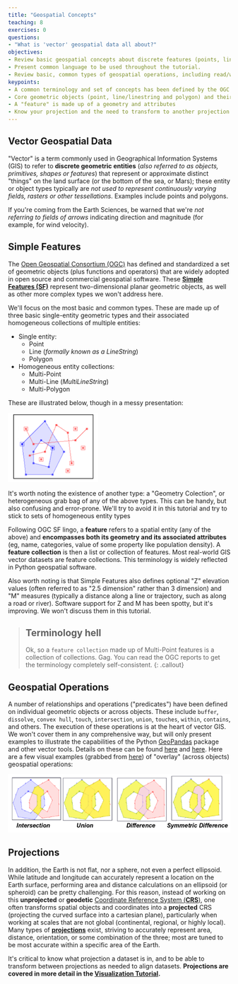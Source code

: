```yaml
---
title: "Geospatial Concepts"
teaching: 8
exercises: 0
questions:
- "What is 'vector' geospatial data all about?"
objectives:
- Review basic geospatial concepts about discrete features (points, lines, polygons)
- Present common language to be used throughout the tutorial.
- Review basic, common types of geospatial operations, including read/write, reprojection, and spatial operators
keypoints:
- A common terminology and set of concepts has been defined by the OGC Simple Feature Access, and is widely used across open source geospatial libraries
- Core geometric objects (point, line/linestring and polygon) and their multi-part collections (multi-point, multi-line, multi-polygon) are building blocks for vector data and operations
- A "feature" is made up of a geometry and attributes
- Know your projection and the need to transform to another projection (reproject)
---
```



## Vector Geospatial Data

"Vector" is a term commonly used in Geographical Information Systems (GIS) to refer to **discrete geometric entities** (*also referred to as objects, primitives, shapes or features*) that represent or approximate distinct "things" on the land surface (or the bottom of the sea, or Mars); these entity or object types typically are *not used to represent continuously varying fields, rasters or other tessellations*. Examples include points and polygons.

If you're coming from the Earth Sciences, be warned that we're *not referring to fields of arrows* indicating direction and magnitude (for example, for wind velocity).


## Simple Features

The [Open Geospatial Consortium (OGC)](http://www.opengeospatial.org) has defined and standardized a set of geometric objects (plus functions and operators) that are widely adopted in open source and commercial geospatial software. These [**Simple Features (SF)**](https://en.wikipedia.org/wiki/Simple_Features) represent two-dimensional planar geometric objects, as well as other more complex types we won't address here.

We'll focus on the most basic and common types. These are made up of three basic single-entity geometric types and their associated homogeneous collections of multiple entities:

* Single entity:
  * Point
  * Line (*formally known as a LineString*)
  * Polygon
* Homogeneous entity collections:
  * Multi-Point
  * Multi-Line (*MultiLineString*)
  * Multi-Polygon

These are illustrated below, though in a messy presentation:

![png](../fig/02/JTS_entity_types.png)

It's worth noting the existence of another type: a "Geometry Colection", or heterogeneous grab bag of any of the above types. This can be handy, but also confusing and error-prone. We'll try to avoid it in this tutorial and try to stick to sets of homogeneous entity types

Following OGC SF lingo, a **feature** refers to a spatial entity (any of the above) and **encompasses both its geometry and its associated attributes** (eg, name, categories, value of some property like population density). A **feature collection** is then a list or collection of features. Most real-world GIS vector datasets are feature collections. This terminology is widely reflected in Python geospatial software.

Also worth noting is that Simple Features also defines optional "Z" elevation values (often referred to as "2.5 dimension" rather than 3 dimension) and "M" measures (typically a distance along a line or trajectory, such as along a road or river). Software support for Z and M has been spotty, but it's improving. We won't discuss them in this tutorial.


> ## Terminology hell
> Ok, so a `feature collection` made up of Multi-Point features is a collection of collections. Gag. You can read the OGC reports to get the terminology completely self-consistent.
{: .callout}


## Geospatial Operations

A number of relationships and operations ("predicates") have been defined on individual geometric objects or across objects. These include `buffer`, `dissolve`, `convex hull`, `touch`, `intersection`, `union`, `touches`, `within`, `contains`, and others. The execution of these operations is at the heart of vector GIS. We won't cover them in any comprehensive way, but will only present examples to illustrate the capabilities of the Python [GeoPandas](http://geopandas.org/) package and other vector tools. Details on these can be found [here](https://shapely.readthedocs.io/en/stable/manual.html#predicates-and-relationships) and [here](https://en.wikipedia.org/wiki/DE-9IM). Here are a few visual examples (grabbed from [here](https://web.archive.org/web/20160928234929/http://tsusiatsoftware.net/jts/files/JTS_Library_for_Geometry_2011.pdf)) of "overlay" (across objects) geospatial operations:

![png](../fig/02/JTS_overlay_illustrations.png)


## Projections

In addition, the Earth is not flat, nor a sphere, not even a perfect ellipsoid. While latitude and longitude can accurately represent a location on the Earth surface, performing area and distance calculations on an ellipsoid (or spheroid) can be pretty challenging. For this reason, instead of working on this **unprojected** or **geodetic** [Coordinate Reference System (**CRS**)](https://en.wikipedia.org/wiki/Spatial_reference_system), one often transforms spatial objects and coordinates into a **projected** CRS (projecting the curved surface into a cartesian plane), particularly when working at scales that are not global (continental, regional, or highly local). Many types of [**projections**](https://en.wikipedia.org/wiki/Map_projection) exist, striving to accurately represent area, distance, orientation, or some combination of the three; most are tuned to be most accurate within a specific area of the Earth.

It's critical to know what projection a dataset is in, and to be able to transform between projections as needed to align datasets. **Projections are covered in more detail in the [Visualization Tutorial](https://geohackweek.github.io/visualization/03-projections/).**
